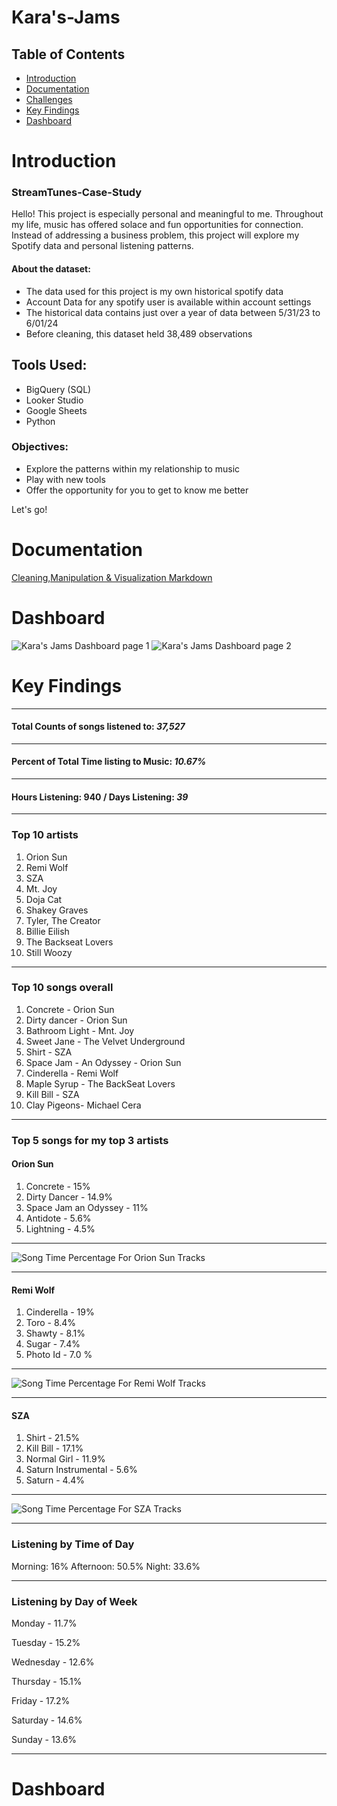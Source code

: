 # Kara's-Jams

## Table of Contents
- [Introduction](#introduction)
- [Documentation](#documentation)
- [Challenges](#challenges)
- [Key Findings](#key-findings)
- [Dashboard](#Dashboard)

  
# Introduction

###  StreamTunes-Case-Study
Hello! This project is especially personal and meaningful to me. Throughout my life, music has offered solace and fun opportunities for connection. 
Instead of addressing a business problem, this project will explore my Spotify data and personal listening patterns. 


#### About the dataset: 
- The data used for this project is my own historical spotify data 
- Account Data for any spotify user is available within account settings
- The historical data contains just over a year of data between 5/31/23 to 6/01/24
- Before cleaning, this dataset held 38,489 observations

## Tools Used: 
- BigQuery (SQL)
- Looker Studio
- Google Sheets
- Python


### Objectives: 
- Explore the patterns within my relationship to music
- Play with new tools
- Offer the opportunity for you to get to know me better
  
Let's go!

# Documentation
[Cleaning,Manipulation & Visualization Markdown](https://github.com/karammulc/Karas-Jams/blob/main/README.md)

# Dashboard 
![*Kara's Jams Dashboard page 1*](https://github.com/karammulc/Karas-Jams/blob/main/Images/Dashboard%20PG%201.png) 
![*Kara's Jams Dashboard page 2*](https://github.com/karammulc/Karas-Jams/blob/main/Images/Dashboard%20PG%202.jpg)

# Key Findings
______________________________________________________
#### Total Counts of songs listened to: *37,527*
______________________________________________________
#### Percent of Total Time listing to Music: 	*10.67%*
______________________________________________________
#### Hours Listening: 940  /  Days Listening: *39* 
______________________________________________________

### Top 10 artists 
1. Orion Sun
2. Remi Wolf
3. SZA
4. Mt. Joy
5. Doja Cat
6. Shakey Graves
7. Tyler, The Creator
8. Billie Eilish 
9. The Backseat Lovers
10. Still Woozy
_____________________________________________________
### Top 10 songs overall
1. Concrete - Orion Sun
2. Dirty dancer - Orion Sun
3. Bathroom Light - Mnt. Joy
4. Sweet Jane - The Velvet Underground
5. Shirt - SZA
6. Space Jam - An Odyssey	- Orion Sun
7. Cinderella - Remi Wolf
8. Maple Syrup - The BackSeat Lovers
9. Kill Bill - SZA
10. Clay Pigeons- Michael Cera	
_____________________________________________________
### Top 5 songs for my top 3 artists 

#### Orion Sun
1. Concrete - 15%
2. Dirty Dancer - 14.9%
3. Space Jam an Odyssey - 11%
4. Antidote - 5.6%
5. Lightning - 4.5%
______________________________________________________
![*Song Time Percentage For Orion Sun Tracks*](https://github.com/karammulc/Karas-Jams/blob/main/Images/Song%20Time%20Percentage%20For%20Orion%20Sun%20Tracks.png)
______________________________________________________
#### Remi Wolf 
1. Cinderella - 19%
2. Toro - 8.4%
3. Shawty - 8.1%
4. Sugar - 7.4%
5. Photo Id - 7.0 %
______________________________________________________
![*Song Time Percentage For Remi Wolf Tracks*](https://github.com/karammulc/Karas-Jams/blob/main/Images/Song%20Time%20Percentage%20For%20Remi%20Wolf%20Tracks.png)
______________________________________________________
#### SZA
1. Shirt - 21.5%
2. Kill Bill - 17.1%
3. Normal Girl - 11.9%
4. Saturn Instrumental - 5.6%
5. Saturn - 4.4%
______________________________________________________
![*Song Time Percentage For SZA Tracks*](https://github.com/karammulc/Karas-Jams/blob/main/Images/Song%20Time%20Percentage%20For%20SZA%20Tracks.png)
______________________________________________________
### Listening by Time of Day
Morning: 16%
Afternoon: 50.5%
Night: 33.6%
______________________________________________________
### Listening by Day of Week

Monday - 11.7%

Tuesday - 15.2%

Wednesday - 12.6%

Thursday - 15.1%

Friday - 17.2%

Saturday - 14.6%

Sunday - 13.6%
______________________________________________________
# Dashboard

